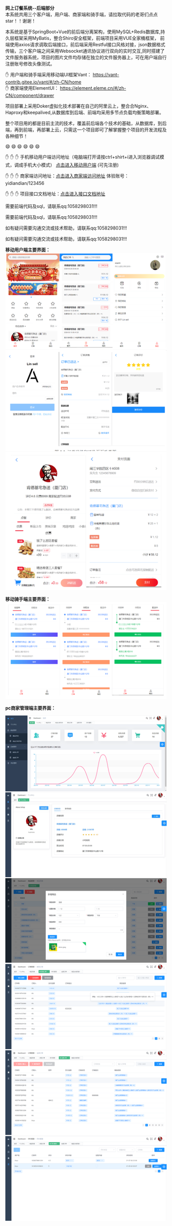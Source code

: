  **网上订餐系统--后端部分**  
本系统共用三个客户端，用户端、商家端和骑手端，请拉取代码的老哥们点点star！！谢谢！

本系统是基于SpringBoot+Vue的前后端分离架构，使用MySQL+Redis数据库,持久层框架采用MyBatis，整合Shiro安全框架，前端项目采用VUE全家桶框架，
前端使用axios请求调取后端接口，前后端采用Restful接口风格对接，json数据格式传输，三个客户端之间采用Websocket通讯协议进行双向的实时交互,同时搭建了
文件服务器系统，项目的图片文件均存储在独立的文件服务器上，可在用户端自行注册账号修改头像测试。
   
 :hand: 用户端和骑手端采用移动端UI框架Vant： https://vant-contrib.gitee.io/vant/#/zh-CN/home   
 :hand: 商家端使用ElementUI： https://element.eleme.cn/#/zh-CN/component/drawer

项目部署上采用Doker虚拟化技术部署在自己的阿里云上，整合合Nginx、Haproxy和keepalived,从数据库到后端、前端均采用多节点负载均衡策略部署。

整个项目用的都是目前主流的技术，覆盖前后端各个技术的基础，从数据库，到后端，再到前端，再部署上云，只需这一个项目即可了解掌握整个项目的开发流程及各种细节！

 :smile:  :smile:  :smile:  :smile:  :smile:  :smile: 

 :raised_hand:  :raised_hand:  :raised_hand: 手机移动用户端访问地址（电脑端打开请按ctrl+shirt+i进入浏览器调试模式，调成手机大小模式）
 [点击进入移动用户端](http://106.14.242.100:8018/#/user) (可先注册)

 :raised_hand:  :raised_hand:  :raised_hand: 商家端访问地址：[点击进入商家端访问地址](http://106.14.242.100:8017/#/login) 体验账号：yidiandian/123456

 :raised_hand:  :raised_hand:  :raised_hand: 项目接口文档地址：[点击进入接口文档地址](http://106.14.242.100:8086/doc.html)

需要前端代码及sql，请联系qq:1058298031!!!

需要前端代码及sql，请联系qq:1058298031!!!

如有疑问需要沟通交流或技术帮助，请联系qq:1058298031!!!

如有疑问需要沟通交流或技术帮助，请联系qq:1058298031!!!

**移动用户端主要界面：**    
![输入图片说明](src/main/resources/templates/images/%E7%94%A8%E6%88%B7%E7%AB%AF.png)
![输入图片说明](src/main/resources/templates/images/%E7%94%A8%E6%88%B7%E7%AB%AF3.png)
![输入图片说明](src/main/resources/templates/images/%E7%94%A8%E6%88%B7%E7%AB%AF4.png)

**移动骑手端主要界面：**    
![输入图片说明](src/main/resources/templates/images/%E9%AA%91%E6%89%8B%E7%AB%AF.png)


**pc商家管理端主要界面：**    

![输入图片说明](src/main/resources/templates/images/%E5%95%86%E5%AE%B6%E7%AB%AF.png)
![输入图片说明](src/main/resources/templates/images/%E5%95%86%E5%AE%B6%E7%AB%AF2.jpg)
![输入图片说明](src/main/resources/templates/images/%E5%95%86%E5%AE%B6%E7%AB%AF3.png)
![输入图片说明](src/main/resources/templates/images/%E5%95%86%E5%AE%B6%E7%AB%AF7.png)
![输入图片说明](src/main/resources/templates/images/%E5%95%86%E5%AE%B6%E7%AB%AF5.png)
![输入图片说明](src/main/resources/templates/images/%E5%95%86%E5%AE%B6%E7%AB%AF6.png)
